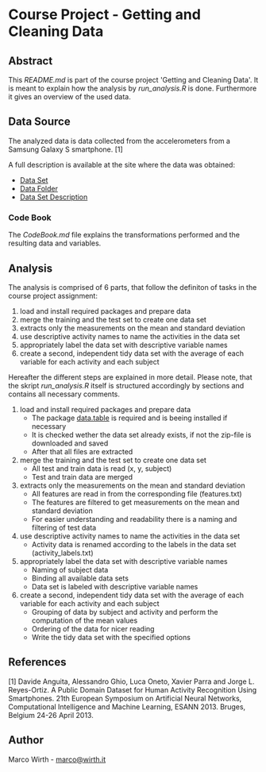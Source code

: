# Course Project - Getting and Cleaning Data

## Abstract
This *README.md* is part of the course project 'Getting and Cleaning Data'. It is meant to explain how the analysis by *run_analysis.R* is done. Furthermore it gives an overview
of the used data.

## Data Source
The analyzed data is data collected from the accelerometers from a Samsung Galaxy S smartphone. [1]

A full description is available at the site where the data was obtained:

- [Data Set](http://archive.ics.uci.edu/ml/datasets/Human+Activity+Recognition+Using+Smartphones "Data Set") 
- [Data Folder](http://archive.ics.uci.edu/ml/machine-learning-databases/00240/ "Data Folder")
- [Data Set Description](http://archive.ics.uci.edu/ml/datasets/Human+Activity+Recognition+Using+Smartphones# "Data Set Description")

### Code Book
The *CodeBook.md* file explains the transformations performed and the resulting data and variables.

## Analysis
The analysis is comprised of 6 parts, that follow the definiton of tasks in the course project assignment:

1. load and install required packages and prepare data
2. merge the training and the test set to create one data set
3. extracts only the measurements on the mean and standard deviation
4. use descriptive activity names to name the activities in the data set
5. appropriately label the data set with descriptive variable names
6. create a second, independent tidy data set with the average of each variable for each activity and each subject

Hereafter the different steps are explained in more detail. Please note, that the skript *run_analysis.R* itself is structured accordingly by sections and contains all necessary comments.

1. load and install required packages and prepare data
	- The package [data.table](https://cran.r-project.org/web/packages/data.table/index.html "data.table") is required and is beeing installed if necessary
	- It is checked wether the data set already exists, if not the zip-file is downloaded and saved
	- After that all files are extracted
2. merge the training and the test set to create one data set
	- All test and train data is read (x, y, subject)
	- Test and train data are merged
3. extracts only the measurements on the mean and standard deviation
	- All features are read in from the corresponding file (features.txt)
	- The features are filtered to get measurements on the mean and standard deviation
	- For easier understanding and readability there is a naming and filtering of test data
4. use descriptive activity names to name the activities in the data set
	- Activity data is renamed according to the labels in the data set (activity_labels.txt)
5. appropriately label the data set with descriptive variable names
	- Naming of subject data
	- Binding all available data sets
	- Data set is labeled with descriptive variable names
6. create a second, independent tidy data set with the average of each variable for each activity and each subject
	- Grouping of data by subject and activity and perform the computation of the mean values
	- Ordering of the data for nicer reading
	- Write the tidy data set with the specified options

## References
[1] Davide Anguita, Alessandro Ghio, Luca Oneto, Xavier Parra and Jorge L. Reyes-Ortiz. A Public Domain Dataset for Human Activity Recognition Using Smartphones. 21th European Symposium on Artificial Neural Networks, Computational Intelligence and Machine Learning, ESANN 2013. Bruges, Belgium 24-26 April 2013.

## Author
Marco Wirth - marco@wirth.it
